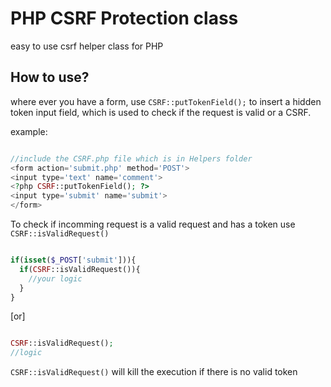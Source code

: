 # PHP CSRF Protection class
easy to use csrf helper class for PHP

## How to use?

where ever you have a form, use `CSRF::putTokenField();` to insert a hidden token input field, which is used to check if the request is valid or a CSRF.

example:
```PHP

//include the CSRF.php file which is in Helpers folder
<form action='submit.php' method='POST'>
<input type='text' name='comment'>
<?php CSRF::putTokenField(); ?>
<input type='submit' name='submit'>
</form>

```

To check if incomming request is a valid request and has a token use `CSRF::isValidRequest()`
```PHP

if(isset($_POST['submit'])){
  if(CSRF::isValidRequest()){
    //your logic
  }
}

```
[or]
```PHP

CSRF::isValidRequest();
//logic

```
`CSRF::isValidRequest()` will kill the execution if there is no valid token
